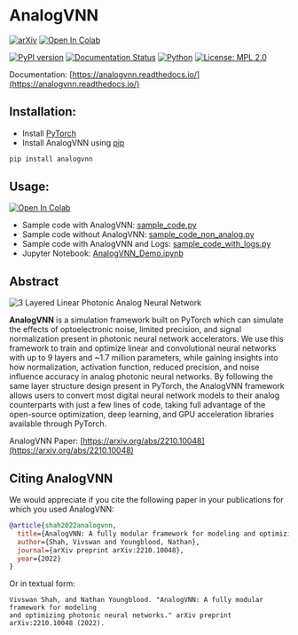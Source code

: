 # AnalogVNN

[![arXiv](https://img.shields.io/badge/arXiv-2210.10048-orange.svg)](https://arxiv.org/abs/2210.10048)
[![Open In Colab](https://colab.research.google.com/assets/colab-badge.svg)](https://colab.research.google.com/github/Vivswan/AnalogVNN/blob/release/docs/_static/AnalogVNN_Demo.ipynb)

[![PyPI version](https://badge.fury.io/py/analogvnn.svg)](https://badge.fury.io/py/analogvnn)
[![Documentation Status](https://readthedocs.org/projects/analogvnn/badge/?version=stable)](https://analogvnn.readthedocs.io/en/stable/?badge=stable)
[![Python](https://img.shields.io/badge/python-3.7--3.10-blue)](https://badge.fury.io/py/analogvnn)
[![License: MPL 2.0](https://img.shields.io/badge/License-MPL_2.0-blue.svg)](https://opensource.org/licenses/MPL-2.0)

Documentation: [https://analogvnn.readthedocs.io/](https://analogvnn.readthedocs.io/)

## Installation:

- Install [PyTorch](https://pytorch.org/)
- Install AnalogVNN using [pip](https://pypi.org/project/analogvnn/)

```bash
pip install analogvnn
```

## Usage:

[![Open In Colab](https://colab.research.google.com/assets/colab-badge.svg)](https://colab.research.google.com/github/Vivswan/AnalogVNN/blob/release/docs/_static/AnalogVNN_Demo.ipynb)

- Sample code with AnalogVNN: [sample_code.py](https://github.com/Vivswan/AnalogVNN/blob/release/sample_code.py)
- Sample code without
  AnalogVNN: [sample_code_non_analog.py](https://github.com/Vivswan/AnalogVNN/blob/release/sample_code_non_analog.py)
- Sample code with AnalogVNN and
  Logs: [sample_code_with_logs.py](https://github.com/Vivswan/AnalogVNN/blob/release/sample_code_with_logs.py)
- Jupyter
  Notebook: [AnalogVNN_Demo.ipynb](https://github.com/Vivswan/AnalogVNN/blob/release/docs/_static/AnalogVNN_Demo.ipynb)

## Abstract

![3 Layered Linear Photonic Analog Neural Network](https://github.com/Vivswan/AnalogVNN/raw/release/docs/_static/analogvnn_model.png)

**AnalogVNN** is a simulation framework built on PyTorch which can simulate the effects of
optoelectronic noise, limited precision, and signal normalization present in photonic
neural network accelerators. We use this framework to train and optimize linear and
convolutional neural networks with up to 9 layers and ~1.7 million parameters, while
gaining insights into how normalization, activation function, reduced precision, and
noise influence accuracy in analog photonic neural networks. By following the same layer
structure design present in PyTorch, the AnalogVNN framework allows users to convert most
digital neural network models to their analog counterparts with just a few lines of code,
taking full advantage of the open-source optimization, deep learning, and GPU acceleration
libraries available through PyTorch.

AnalogVNN Paper: [https://arxiv.org/abs/2210.10048](https://arxiv.org/abs/2210.10048)

## Citing AnalogVNN

We would appreciate if you cite the following paper in your publications for which you used AnalogVNN:

```bibtex
@article{shah2022analogvnn,
  title={AnalogVNN: A fully modular framework for modeling and optimizing photonic neural networks},
  author={Shah, Vivswan and Youngblood, Nathan},
  journal={arXiv preprint arXiv:2210.10048},
  year={2022}
}
```

Or in textual form:

```text
Vivswan Shah, and Nathan Youngblood. "AnalogVNN: A fully modular framework for modeling 
and optimizing photonic neural networks." arXiv preprint arXiv:2210.10048 (2022).
```